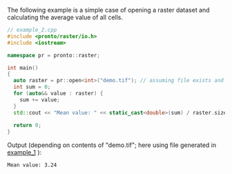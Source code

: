 The following example is a simple case of opening a raster dataset and calculating the average value of all cells.
```cpp
// example_2.cpp
#include <pronto/raster/io.h>
#include <iostream>

namespace pr = pronto::raster;

int main()
{
  auto raster = pr::open<int>("demo.tif"); // assuming file exists and is valid
  int sum = 0;
  for (auto&& value : raster) {
    sum += value;
  }
  std::cout << "Mean value: " << static_cast<double>(sum) / raster.size() << std::endl;
 
  return 0;
}
```

Output (depending on contents of "demo.tif"; here using file generated in [example_1](./example_1.md) ):
```
Mean value: 3.24
```
